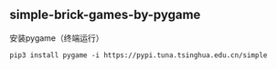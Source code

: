 ## simple-brick-games-by-pygame


安装pygame（终端运行）
```
pip3 install pygame -i https://pypi.tuna.tsinghua.edu.cn/simple
```
